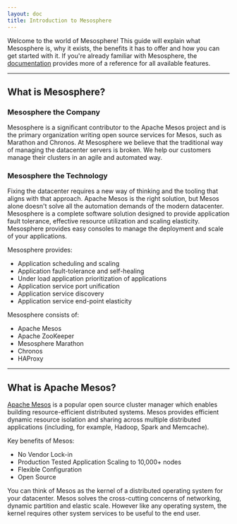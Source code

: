 ```yaml
---
layout: doc
title: Introduction to Mesosphere
---
```


Welcome to the world of Mesosphere! This guide will explain what Mesosphere is, why it exists, the benefits it has to offer and how you can get started with it. If you're already familiar with Mesosphere, the [documentation](/) provides more of a reference for all available features.

***

## What is Mesosphere?

### Mesosphere the Company

Mesosphere is a significant contributor to the Apache Mesos project and is the primary organization writing open source services for Mesos, such as Marathon and Chronos.  At Mesosphere we believe that the traditional way of managing the datacenter servers is broken.  We help our customers manage their clusters in an agile and automated way.

### Mesosphere the Technology

Fixing the datacenter requires a new way of thinking and the tooling that aligns with that approach.  Apache Mesos is the right solution, but Mesos alone doesn't solve all the automation demands of the modern datacenter.  Mesosphere is a complete software solution designed to provide application fault tolerance, effective resource utilization and scaling elasticity. Mesosphere provides easy consoles to manage the deployment and scale of your applications.

Mesosphere provides:

* Application scheduling and scaling
* Application fault-tolerance and self-healing
* Under load application prioritization of applications
* Application service port unification
* Application service discovery
* Application service end-point elasticity

Mesosphere consists of:

* Apache Mesos
* Apache ZooKeeper
* Mesosphere Marathon
* Chronos
* HAProxy

***

## What is Apache Mesos?

[Apache Mesos](http://mesos.apache.org/) is a popular open source cluster manager which enables building resource-efficient distributed systems. Mesos provides efficient dynamic resource isolation and sharing across multiple distributed applications (including, for example, Hadoop, Spark and Memcache).

Key benefits of Mesos:

* No Vendor Lock-in
* Production Tested Application Scaling to 10,000+ nodes
* Flexible Configuration
* Open Source

You can think of Mesos as the kernel of a distributed operating system for your datacenter.  Mesos solves the cross-cutting concerns of networking, dynamic partition and elastic scale.  However like any operating system, the kernel requires other system services to be useful to the end user.
